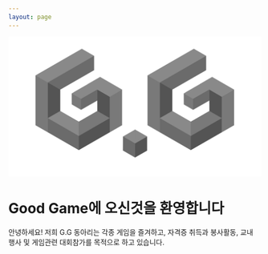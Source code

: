 ```yaml
---
layout: page
---
```


<center><img src="/img/mainimg.png" width="600"></center>

<h1>Good Game에 오신것을 환영합니다</h1>
 안녕하세요! 저희 G.G 동아리는 각종 게임을 즐겨하고, 자격증 취득과 봉사활동, 교내 행사 및 게임관련 대회참가를 목적으로 하고 있습니다.
<br><br>

<div>
    <style>
        /* ================================================================================================
                    Made by MonsterBoxYT    ( 출처 : https://goo.gl/nhaBfH )  [ KEYFRAMES ]
        ================================================================================================ */
        @keyframes shake {
            2% {
                transform: translate(-0.5px, -0.5px) rotate(0.5deg); }
            4% {
                transform: translate(2.5px, -1.5px) rotate(-0.5deg); }
            6% {
                transform: translate(2.5px, 0.5px) rotate(1.5deg); }
            8% {
                transform: translate(-0.5px, 2.5px) rotate(-0.5deg); }
            10% {
                transform: translate(1.5px, -0.5px) rotate(1.5deg); }
            12% {
                transform: translate(0.5px, -1.5px) rotate(-0.5deg); }
            14% {
                transform: translate(0.5px, -1.5px) rotate(0.5deg); }
            16% {
                transform: translate(-0.5px, 0.5px) rotate(0.5deg); }
            18% {
                transform: translate(-1.5px, 1.5px) rotate(0.5deg); }
            20% {
                transform: translate(-0.5px, -1.5px) rotate(-0.5deg); }
            22% {
                transform: translate(1.5px, 1.5px) rotate(0.5deg); }
            24% {
                transform: translate(-1.5px, 2.5px) rotate(1.5deg); }
            26% {
                transform: translate(-0.5px, 0.5px) rotate(0.5deg); }
            28% {
                transform: translate(-1.5px, 1.5px) rotate(-0.5deg); }
            30% {
                transform: translate(1.5px, 0.5px) rotate(0.5deg); }
            32% {
                transform: translate(1.5px, -0.5px) rotate(0.5deg); }
            34% {
                transform: translate(2.5px, 1.5px) rotate(-0.5deg); }
            36% {
                transform: translate(-1.5px, -0.5px) rotate(-0.5deg); }
            38% {
                transform: translate(1.5px, 2.5px) rotate(-0.5deg); }
            40% {
                transform: translate(-0.5px, -1.5px) rotate(0.5deg); }
            42% {
                transform: translate(0.5px, 0.5px) rotate(0.5deg); }
            44% {
                transform: translate(1.5px, 1.5px) rotate(-0.5deg); }
            46% {
                transform: translate(-1.5px, 0.5px) rotate(-0.5deg); }
            48% {
                transform: translate(1.5px, 1.5px) rotate(1.5deg); }
            50% {
                transform: translate(0.5px, -0.5px) rotate(0.5deg); }
            52% {
                transform: translate(-0.5px, 0.5px) rotate(1.5deg); }
            54% {
                transform: translate(1.5px, -1.5px) rotate(0.5deg); }
            56% {
                transform: translate(-0.5px, -1.5px) rotate(1.5deg); }
            58% {
                transform: translate(2.5px, 1.5px) rotate(0.5deg); }
            60% {
                transform: translate(-0.5px, -0.5px) rotate(1.5deg); }
            62% {
                transform: translate(1.5px, 2.5px) rotate(-0.5deg); }
            64% {
                transform: translate(-1.5px, 0.5px) rotate(-0.5deg); }
            66% {
                transform: translate(2.5px, 1.5px) rotate(-0.5deg); }
            68% {
                transform: translate(2.5px, 0.5px) rotate(1.5deg); }
            70% {
                transform: translate(-1.5px, -1.5px) rotate(0.5deg); }
            72% {
                transform: translate(-1.5px, -0.5px) rotate(-0.5deg); }
            74% {
                transform: translate(-0.5px, -1.5px) rotate(1.5deg); }
            76% {
                transform: translate(1.5px, 1.5px) rotate(0.5deg); }
            78% {
                transform: translate(1.5px, -0.5px) rotate(1.5deg); }
            80% {
                transform: translate(-0.5px, 1.5px) rotate(1.5deg); }
            82% {
                transform: translate(2.5px, 2.5px) rotate(0.5deg); }
            84% {
                transform: translate(-0.5px, 0.5px) rotate(1.5deg); }
            86% {
                transform: translate(1.5px, -0.5px) rotate(1.5deg); }
            88% {
                transform: translate(2.5px, -1.5px) rotate(0.5deg); }
            90% {
                transform: translate(0.5px, -1.5px) rotate(-0.5deg); }
            92% {
                transform: translate(-0.5px, -1.5px) rotate(1.5deg); }
            94% {
                transform: translate(2.5px, 0.5px) rotate(1.5deg); }
            96% {
                transform: translate(-0.5px, -1.5px) rotate(-0.5deg); }
            98% {
                transform: translate(-0.5px, -1.5px) rotate(0.5deg); }
            0%, 100% {
                transform: translate(0, 0) rotate(0); } }
        
        
        @keyframes shake-little {
            2% {
                transform: translate(0px, 0px) rotate(0.5deg); }
            4% {
                transform: translate(2px, 2px) rotate(0.5deg); }
            6% {
                transform: translate(2px, 2px) rotate(0.5deg); }
            8% {
                transform: translate(2px, 2px) rotate(0.5deg); }
            10% {
                transform: translate(2px, 0px) rotate(0.5deg); }
            12% {
                transform: translate(0px, 2px) rotate(0.5deg); }
            14% {
                transform: translate(0px, 0px) rotate(0.5deg); }
            16% {
                transform: translate(2px, 2px) rotate(0.5deg); }
            18% {
                transform: translate(0px, 0px) rotate(0.5deg); }
            20% {
                transform: translate(2px, 0px) rotate(0.5deg); }
            22% {
                transform: translate(2px, 2px) rotate(0.5deg); }
            24% {
                transform: translate(0px, 2px) rotate(0.5deg); }
            26% {
                transform: translate(0px, 0px) rotate(0.5deg); }
            28% {
                transform: translate(0px, 0px) rotate(0.5deg); }
            30% {
                transform: translate(2px, 2px) rotate(0.5deg); }
            32% {
                transform: translate(2px, 0px) rotate(0.5deg); }
            34% {
                transform: translate(2px, 0px) rotate(0.5deg); }
            36% {
                transform: translate(0px, 0px) rotate(0.5deg); }
            38% {
                transform: translate(2px, 2px) rotate(0.5deg); }
            40% {
                transform: translate(2px, 2px) rotate(0.5deg); }
            42% {
                transform: translate(2px, 2px) rotate(0.5deg); }
            44% {
                transform: translate(2px, 0px) rotate(0.5deg); }
            46% {
                transform: translate(0px, 0px) rotate(0.5deg); }
            48% {
                transform: translate(2px, 2px) rotate(0.5deg); }
            50% {
                transform: translate(2px, 0px) rotate(0.5deg); }
            52% {
                transform: translate(0px, 0px) rotate(0.5deg); }
            54% {
                transform: translate(0px, 0px) rotate(0.5deg); }
            56% {
                transform: translate(2px, 0px) rotate(0.5deg); }
            58% {
                transform: translate(2px, 2px) rotate(0.5deg); }
            60% {
                transform: translate(2px, 2px) rotate(0.5deg); }
            62% {
                transform: translate(2px, 2px) rotate(0.5deg); }
            64% {
                transform: translate(2px, 2px) rotate(0.5deg); }
            66% {
                transform: translate(0px, 0px) rotate(0.5deg); }
            68% {
                transform: translate(2px, 2px) rotate(0.5deg); }
            70% {
                transform: translate(2px, 0px) rotate(0.5deg); }
            72% {
                transform: translate(2px, 0px) rotate(0.5deg); }
            74% {
                transform: translate(2px, 2px) rotate(0.5deg); }
            76% {
                transform: translate(0px, 2px) rotate(0.5deg); }
            78% {
                transform: translate(0px, 0px) rotate(0.5deg); }
            80% {
                transform: translate(0px, 0px) rotate(0.5deg); }
            82% {
                transform: translate(0px, 0px) rotate(0.5deg); }
            84% {
                transform: translate(0px, 0px) rotate(0.5deg); }
            86% {
                transform: translate(2px, 0px) rotate(0.5deg); }
            88% {
                transform: translate(2px, 2px) rotate(0.5deg); }
            90% {
                transform: translate(2px, 2px) rotate(0.5deg); }
            92% {
                transform: translate(2px, 0px) rotate(0.5deg); }
            94% {
                transform: translate(2px, 0px) rotate(0.5deg); }
            96% {
                transform: translate(2px, 2px) rotate(0.5deg); }
            98% {
                transform: translate(2px, 2px) rotate(0.5deg); }
            0%, 100% {
                transform: translate(0, 0) rotate(0); } }
        /* ================================================================================================
                    Made by MonsterBoxYT    ( 출처 : https://goo.gl/nhaBfH )  [ shake end ]
        ================================================================================================ */
        @keyframes spin {
            0% { transform: rotate(0deg); }
            0.1% { transform: rotate(-60deg); }
            0.2% { transform: rotate(-144deg); }
            0.25% { transform: rotate(-252deg); }
            0.3% { transform: rotate(-396deg); }
            0.35% { transform: rotate(-576deg); }
            0.4% { transform: rotate(-792deg); }
            0.45% { transform: rotate(-1152deg); }
            0.5% { transform: rotate(-1632deg); }
            0.6% { transform: rotate(-2352deg); }
            0.7% { transform: rotate(-4012deg); }
            2.1% { transform: rotate(-56856deg); }
            2.2% { transform: rotate(-58514deg); }
            2.3% { transform: rotate(-59234deg); }
            2.4% { transform: rotate(-59703deg); }
            2.5% { transform: rotate(-60063deg); }
            2.6% { transform: rotate(-60279deg); }
            2.7% { transform: rotate(-60603deg); }
            2.8% { transform: rotate(-60711deg); }
            100% { transform: rotate(-82656deg); }
        }
        @keyframes scale-up {
            0% { transform: scale(0.5); }
            0.5% { transform: scale(0.5); }
            1% { transform: scale(2.5); }
            2% { transform: scale(2.5); }
            2.3% { transform: scale(0.5) translate(200px,-200px); }
            100% {  }
        }
        @keyframes remove-border {
            0% {    }
            1% {
                border-color: rgba(255,255,255,0);
                background-color: rgba(255,255,255,0);
            }
            100% {  }
        }
        @keyframes fall-header {
            0% {
                top: 0;
            }
            0.6% {
                opacity: 1;
            }
            0.7% {
                top: 350px;
                transform: scale(0) perspective(450px) rotateY(155deg) rotateZ(100deg);
                opacity: 0;
            }
            100% {
                opacity: 0;
            }
        }
        @keyframes fall-sharemenu {
            0% {}
            0.5% {
                transform: translate(-100%,0%) rotate(-270deg) scale(0.2);
                opacity: 1;
            }
            0.55% {
                opacity: 0;
            }
            100% {
                opacity: 0;
            }
        }
        @keyframes fall-search_box {
            0% {}
            0.4% {
                transform: translate(-10%,-500%) rotate(400deg) scale(0);
                opacity: 1;
            }
            0.45% {
                opacity: 0;
            }
            100% {
                opacity: 0;
            }
        }
        @keyframes fall-list_btn_top_right {
            0% {}
            0.5% {
                transform: translate(45vw,212px) rotate(180deg) scale(0.2);
                transform-origin: left;
                opacity: 1;
            }
            0.55% {
                opacity: 0;
            }
            100% {
                opacity: 0;
            }
        }
        @keyframes fall-list_btn_top_left {
            0% {}
            0.5% {
                transform: translate(-45vw,212px) rotate(180deg) scale(0.2);
                transform-origin: left;
                opacity: 1;
            }
            0.55% {
                opacity: 0;
            }
            100% {
                opacity: 0;
            }
        }
        @keyframes fall-list_btn_bottom_right {
            0% {}
            0.5% {
                transform: translate(45vw,-212px) rotate(180deg) scale(0.2);
                transform-origin: left;
                opacity: 1;
            }
            0.55% {
                opacity: 0;
            }
            100% {
                opacity: 0;
            }
        }
        @keyframes fall-list_btn_bottom_left {
            0% {}
            0.5% {
                transform: translate(-45vw,-312px) rotate(180deg) scale(0.2);
                transform-origin: left;
                opacity: 1;
            }
            0.55% {
                opacity: 0;
            }
            100% {
                opacity: 0;
            }
        }
        @keyframes fall-cafemenu {
            0% {}
            0.7% {
                transform: translate(44vw,-42%) rotate(345deg) scale(0.05);
                opacity: 1;
            }
            0.75% {
                opacity: 0;
            }
            100% {
                opacity: 0;
            }
        }
        @keyframes fall-commentDiv {
            0% {}
            1% {
                transform: translate(-6vw,-8vw) rotateX(230deg) rotateY(240deg) scale(0.05);
                opacity: 1;
                transform-origin: top;
            }
            1.1% {
                opacity: 0;
            }
            100% { opacity: 0; }
        }
        @keyframes fall-subject {
            0% {}
            0.5% {
                transform: translate(45vw,190px) rotate(50deg) scale(0.4);
                transform-origin: right;
                opacity: 1;
            }
            0.55% {
                opacity: 0;
            }
            100% {
                opacity: 0;
            }
        }
        @keyframes fall-writer {
            0% {}
            0.5% {
                transform: translate(40vw,180px) rotate(-60deg) scale(0.4);
                transform-origin: right;
                opacity: 1;
            }
            0.55% {
                opacity: 0;
            }
            100% {
                opacity: 0;
            }
        }
        @keyframes fall-url {
            0% {}
            0.5% {
                transform: translate(45vw,180px) rotate(-45deg) scale(0.2);
                transform-origin: right;
                opacity: 1;
            }
            0.55% {
                opacity: 0;
            }
            100% {
                opacity: 0;
            }
        }
        @keyframes fall-comment_cnt {
            0% {}
            0.5% {
                transform: translate(40vw,-82px) rotate(180deg) scale(0.2);
                transform-origin: left;
                opacity: 1;
            }
            0.55% {
                opacity: 0;
            }
            100% {
                opacity: 0;
            }
        }
        @keyframes fall-ccl {
            0% {}
            0.5% {
                transform: translate(-44vw,-42px) scale(0.5);
                transform-origin: left;
                opacity: 1;
            }
            0.55% {
                opacity: 0;
            }
            100% {
                opacity: 0;
            }
        }
        @keyframes appear-hos {
            0% {    }
            0.04% { opacity: 1; }
            100% { opacity: 1; }
        }
        @keyframes fall-paging {
            0% {    }
            0.5% {
                transform: rotate(-45deg) translate(7vw,-400px) scale(0.5);
                opacity: 1;
            }
            0.55% {
                opacity: 0;
            }
            100% {
                opacity: 0;
            }
        }
        @keyframes fall-minidaum {
            0% {    }
            0.5% {
                transform: rotate(-48deg) translate(-45vw) scale(0.5);
                opacity: 1;
            }
            0.55% {
                opacity: 0;
            }
            100% {
                opacity: 0;
            }
        }
        @keyframes fall-nickzzal {
            0% {    }
            0.5% {
                transform: translate(387px,22px) rotate(200deg) rotateX(60deg) rotateY(60deg) scale(0.1);
                opacity: 1;
            }
            0.55% {
                opacity: 0;
            }
            100% {
                opacity: 0;
            }
        }
        
        
        /* ================================================================================================
                    Made by MonsterBoxYT    ( 출처 : https://goo.gl/nhaBfH )  [ STYLE ]
        ================================================================================================ */
        html {
            animation-name: shake;
            animation-duration: 100ms;
            animation-timing-function: ease-in-out;
            animation-iteration-count: 190;
            animation-delay: 6.5s;
        }
        body {
            animation-name: shake-little;
            animation-duration: 100ms;
            animation-timing-function: ease-in-out;
            animation-iteration-count: 245;
            animation-delay: 3s;
        }
        .open_article {
            display:none;
        }
        .bbs_contents {z-index: 0;}
        #header {
            z-index: 2000;
        }
        #title {
            overflow: visible;
            animation: 1000s fall-header ease-out 8.5s;
        }
        #TITLEBACKGROUND {
            background-position: center;
        }
        #shareMenu { z-index: 2000 }
        #shareMenu > * {
            animation: 1000s fall-sharemenu cubic-bezier(0.85, 0.18, 1, 1.01) 7s;
            z-index: 2000;
        }
        #wrap { 
            overflow: visible;
        }
        .search_box_elem {
            animation: 1000s fall-search_box ease 6s;
        }
        .list_btn_top > a {
            animation: 1000s fall-list_btn_top_right cubic-bezier(0.85, 0.18, 1, 1.01) 7s;
            z-index: 2000;
        }
        .list_btn_top > .list_paging {
            animation: 1000s fall-list_btn_top_left cubic-bezier(0.85, 0.18, 1, 1.01) 7s;
            z-index: 2000;
        }
        .lineT > a {
            animation: 1000s fall-list_btn_bottom_right cubic-bezier(0.85, 0.18, 1, 1.01) 7s;
            z-index: 2000;
        }
        .lineT > .list_paging {
            animation: 1000s fall-list_btn_bottom_left cubic-bezier(0.85, 0.18, 1, 1.01) 7s;
            z-index: 2000;
        }
        #cafemenu {
            animation: 1000s fall-cafemenu linear 7s;
            z-index: 2000;
        }
        .commentDiv {
            animation: 1000s fall-commentDiv linear 8s;
            z-index: 2001;
        }
        .subject > span, .subject > a {
            animation: 1000s fall-subject linear 7s;
            z-index: 2000;
        }
        .article_writer > a, .article_writer > .bar2, .article_writer > .p11 {
            animation: 1000s fall-writer linear 6s;
            z-index: 2000;
        }
        .article_writer > .txt_sub {
            animation: 1000s fall-url linear 6s;
            z-index: 2000;
        }
        #comment_cnt {
            animation: 1000s fall-comment_cnt linear 6s;
            z-index: 2000;
        }
        .cclArea img {
            animation: 1000s fall-ccl linear 6s;
            z-index: 2000;
        }
        .article_subject, .linebg, .lineT {
            animation: 1000s remove-border linear 7s;
        }
        .prenext_paging {
            animation: 1000s fall-paging linear 6s;
            z-index: 2000;
        }
        #daum-ad-root-ifrm, .goTop, #footer {
            display: none;
        }
        #minidaum {
            animation: 1000s fall-minidaum linear 6s;
            z-index: 2000;
        }
        .sigong div {
            width: 300px; height:300px;
            min-width: 300px;
            top: 0; left: 0;
            background-size: contain;
            background-position: center;
            background-repeat: no-repeat;
        }
        .sigong .sigong_detail1 {
            position: absolute;
            background-image: url('https://p.imgone.xyz/1502583703478e6c7.png');
        }
        .sigong .sigong_detail2 {
            background-image: url('https://p.imgone.xyz/150258368177fd6e1.png');
            animation: spin 1000s linear infinite;
        }
        .nickzzal img {
            position: absolute;
            top: -50px;
            width: 110px;
            z-index: 2000;
            animation: 1000s fall-nickzzal linear 6s;
        }
        #user_contents {
            overflow: visible !important;
        }
        .hos {
            background-image: url(https://p.imgone.xyz/15025837255570fd4.png);
            background-size: contain;
            background-position: center;
        }
        
        audio {
            visibility: hidden;
        }
        /* ================================================================================================
            Made by MonsterBoxYT    ( 출처 : https://goo.gl/nhaBfH )      [ 미디어쿼리 ]
        ================================================================================================ */
        @media screen and (min-width: 480px) {      /* vw>480px */
            .sigong {
                position: absolute;
                right: 50%;
                margin-top: -100px;
                animation: scale-up 1000s linear infinite;
                z-index: 1000;
            }
            .hos {
                opacity: 0;
                animation: 1000s appear-hos linear 23s;
                width: 708px;
                height: 700px;
                position: absolute;
                right: 50%;
                margin-top: -338px;
                margin-right: -255px;
            }
        }
        
        @media screen and (max-width: 480px) {       /* vw<480px */  @keyframes scale-up {   0% { transform: scale(0.5); }   0.5% { transform: scale(0.5); }   1% { transform: scale(1.2); }   2% { transform: scale(1.2); }   2.5% { transform: scale(0.21) translate(33%,-47%) }   100% { }  }  @keyframes mobile_comment1 {   0% {}   0.5% {     transform: translate(0,-100px) scale(0.4) rotate(-225deg);    opacity: 1;   }   0.55% { opacity: 0;    }   100% {}  }  @keyframes mobile_comment2 {   0% {}   0.5% {     transform: translate(0,-200px) scale(0.4) rotate(-45deg);    opacity: 1;   }   0.55% { opacity: 0;    }   100% {}  }  @keyframes mobile_comment3 {   0% {}   0.5% {     transform: translate(0,-300%) scale(0.4) rotate(70deg);    opacity: 1;   }   0.55% { opacity: 0;    }   100% {}  }  @keyframes mobile_comment4 {   0% {}   0.5% {     transform: translate(0,-400%) scale(0.4) rotate(-80deg);    opacity: 1;   }   0.55% { opacity: 0;    }   100% {}  }  @keyframes mobile_comment5 {   0% {}   0.5% {     transform: translate(0,-500%) scale(0.4) rotate(200deg);    opacity: 1;   }   0.55% { opacity: 0;    }   100% {}  }  @keyframes mobile_subject {   0% {}   1% {     transform: translate(0,250px) scale(0.2) rotateX(60deg) rotateY(60deg) rotateZ(360deg);    opacity: 1;   }   1.05% { opacity: 0;    }   100% {}  }  @keyframes mobile_navi {   0% {}   0.6% {     transform: translate(0,350px) scale(0.5) rotate(-145deg);    opacity: 1;   }   0.65% { opacity: 0;    }   100% {}  }  @keyframes mobile_tabcafe {   0% {}   0.6% {     transform: translate(0,-100px) scale(0.2) rotate(-145deg);    opacity: 1;   }   0.65% { opacity: 0;    }   100% {}  }  @keyframes mobile_optionbtn1 {   0% {}   0.6% {     transform: translate(-65px,-10px) scale(0.5);    opacity: 1;   }   0.65% { opacity: 0;    }   100% {}  }  @keyframes mobile_optionbtn2 {   0% {}   0.6% {     transform: translate(-100px,-10px) scale(0.5);    opacity: 1;   }   0.65% { opacity: 0;    }   100% {}  }  @keyframes fall-nickzzal {   0% { }   0.5% {    transform: translate(120px,150px) rotate(200deg) rotateX(60deg) rotateY(60deg) scale(0.2);    opacity: 1;   }   0.55% {    opacity: 0;   }   100% {    opacity: 0;   }  }    html, body { overflow: hidden; }  .sigong div {   width: 100%;  }  .sigong {   animation: scale-up 1000s linear infinite;   width: 100%;   z-index: 1000;   display: table-cell;  }  .hos {   position: absolute;   width: 100%;   left: 0;   opacity: 0;   z-index: -1;   animation: 1000s appear-hos linear 23s;  }  .mobilebox {   position: absolute;   display: table;   top: 0;   left: 0;   width: 100%;   height: 375px;   vertical-align: middle;  }  .list_cmt > li:nth-child(1) {   position: relative;   animation: 1000s mobile_comment1 linear 6s;   z-index: 2000;  }  .list_cmt > li:nth-child(2) {   position: relative;   animation: 1000s mobile_comment2 linear 6.4s;   z-index: 2000;  }  .list_cmt > li:nth-child(3) {   position: relative;   animation: 1000s mobile_comment3 linear 6.8s;   z-index: 2000;  }  .list_cmt > li:nth-child(4) {   position: relative;   animation: 1000s mobile_comment4 linear 7.2s;   z-index: 2000;  }  .list_cmt > li:nth-child(5) {
                position: relative;
                animation: 1000s mobile_comment5 linear 7.6s;
                z-index: 2000;
            }
            .view_subject {
                animation: 1000s mobile_subject linear 10s;
                z-index: 2000;
            }
            .cafe_navi  {
                animation: 1000s mobile_navi linear 7s;
                z-index: 2000;
            }
            .tab_cafe {
                animation: 1000s mobile_tabcafe linear 9s;
                z-index: 2000;
                position: relative;
            }
            .detail_btns {
                animation: 1000s mobile_optionbtn1 linear 6s;
                z-index: 2000;
                position: relative;
            }
            .article_more {
                animation: 1000s mobile_optionbtn2 linear 6.5s;
                z-index: 2000;
                position: relative;
            }
        }
        </style>
        
        <div class="mobilebox">
            <div class="sigong">
                <div class="sigong_detail1"></div>
                <div class="sigong_detail2"></div>
            </div>
            <div class="hos"></div>
        </div>
        
        <div style="display: none;">
            <audio autoplay="true" controls="" class="attach_audio" src="http://cdh0912.github.io/assets/files/시공의 폭풍은 정말 최고야.mp3" type="audio/mpeg"></audio>
            <audio autoplay="true" controls="" class="attach_audio" src="http://cdh0912.github.io/assets/files/시공좋아시공좋아.mp3" type="audio/mpeg">
        </audio>
        <!--
        /* ================================================================================================
                    Made by MonsterBoxYT    ( 출처 : https://goo.gl/nhaBfH )  [ STYLE ]
        ================================================================================================ */
        -->

<h1>GG의 활동</h1>
<div class="posts-list">
    {% for post in paginator.posts %}
    <article class="post-preview">
      <a href="{{ post.url | prepend: site.baseurl }}">
        <h2 class="post-title">{{ post.title }}</h2>
  
        {% if post.subtitle %}
        <h3 class="post-subtitle">
          {{ post.subtitle }}
        </h3>
        {% endif %}
      </a>
  
      <p class="post-meta">
        Posted on {{ post.date | date: "%B %-d, %Y" }}
      </p>
  
      <div class="post-entry-container">
        {% if post.image %}
        <div class="post-image">
          <a href="{{ post.url | prepend: site.baseurl }}">
            <img src="{{ post.image }}">
          </a>
        </div>
        {% endif %}
        <div class="post-entry">
          {{ post.excerpt | strip_html | xml_escape | truncatewords: site.excerpt_length }}
          {% assign excerpt_word_count = post.excerpt | number_of_words %}
          {% if post.content != post.excerpt or excerpt_word_count > site.excerpt_length %}
            <a href="{{ post.url | prepend: site.baseurl }}" class="post-read-more">[Read&nbsp;More]</a>
          {% endif %}
        </div>
      </div>
  
      {% if post.tags.size > 0 %}
      <div class="blog-tags">
        Tags:
        {% if site.link-tags %}
        {% for tag in post.tags %}
        <a href="{{ site.baseurl }}/tags#{{- tag -}}">{{- tag -}}</a>
        {% endfor %}
        {% else %}
          {{ post.tags | join: ", " }}
        {% endif %}
      </div>
      {% endif %}
  
     </article>
    {% endfor %}
  </div>
  
  {% if paginator.total_pages > 1 %}
  <ul class="pager main-pager">
    {% if paginator.previous_page %}
    <li class="previous">
      <a href="{{ paginator.previous_page_path | prepend: site.baseurl | replace: '//', '/' }}">&larr; Newer Posts</a>
    </li>
    {% endif %}
    {% if paginator.next_page %}
    <li class="next">
      <a href="{{ paginator.next_page_path | prepend: site.baseurl | replace: '//', '/' }}">Older Posts &rarr;</a>
    </li>
    {% endif %}
  </ul>
  {% endif %}
  
